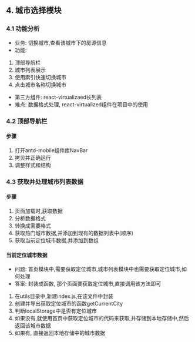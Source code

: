 ## 4. 城市选择模块
### 4.1 功能分析
* 业务: 切换城市,查看该城市下的房源信息
* 功能:
1. 顶部导航栏
2. 城市列表展示 
3. 使用索引快速切换城市 
4. 点击城市名称切换城市
* 第三方组件: react-virtualizaed长列表
* 难点: 数据格式处理, react-virtualized组件在项目中的使用

### 4.2 顶部导航栏
#### 步骤
1. 打开antd-mobile组件库NavBar
2. 拷贝并正确运行
3. 调整样式和结构

### 4.3 获取并处理城市列表数据
#### 步骤
1. 页面加载时,获取数据
2. 分析数据格式
3. 转换成需要格式
4. 获取热门城市数据,并添加到现有的数据列表中(顺序)
5. 获取当前定位城市数据,并添加到数组
#### 当前定位城市数据
* 问题: 首页模块中,需要获取定位城市,城市列表模块中也需要获取定位城市,如何处理
* 答案: 封装成函数, 那个页面要获取定位城市,直接调用该方法即可
1. 在utils目录中,新建index.js,在该文件中封装
2. 创建并导出获取定位城市的函数getCurrentCity
3. 判断localStorage中是否有定位城市
4. 如果没有,就使用首页中获取定位城市的代码来获取,并存储到本地存储中,然后返回该城市数据
5. 如果有, 直接返回本地存储中的城市数据
